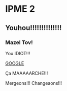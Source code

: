 # IPME 2
## Youhou!!!!!!!!!!!!!!
### Mazel Tov!

You IDIOT!!!

[GOOGLE](www.google.com)

Ça MAAAAARCHE!!!

Mergeons!!!
Changeaons!!!

